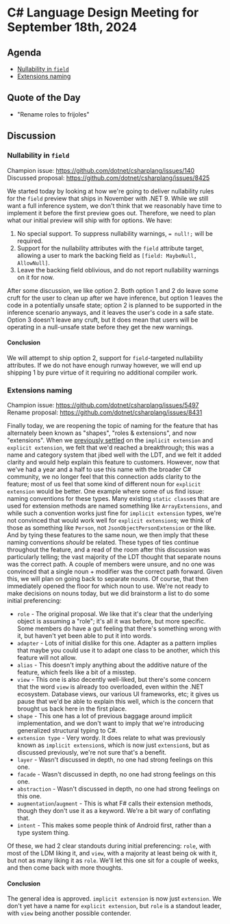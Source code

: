 # C# Language Design Meeting for September 18th, 2024

## Agenda

- [Nullability in `field`](#nullability-in-field)
- [Extensions naming](#extensions-naming)

## Quote of the Day

- "Rename roles to frijoles"

## Discussion

### Nullability in `field`

Champion issue: https://github.com/dotnet/csharplang/issues/140  
Discussed proposal: https://github.com/dotnet/csharplang/issues/8425

We started today by looking at how we're going to deliver nullability rules for the `field` preview that ships in November with .NET 9. While we still want a full inference system,
we don't think that we reasonably have time to implement it before the first preview goes out. Therefore, we need to plan what our initial preview will ship with for options. We
have:

1. No special support. To suppress nullability warnings, `= null!;` will be required.
2. Support for the nullability attributes with the `field` attribute target, allowing a user to mark the backing field as `[field: MaybeNull, AllowNull]`.
3. Leave the backing field oblivious, and do not report nullability warnings on it for now.

After some discussion, we like option 2. Both option 1 and 2 do leave some cruft for the user to clean up after we have inference, but option 1 leaves the code in a potentially unsafe
state; option 2 is planned to be supported in the inference scenario anyways, and it leaves the user's code in a safe state. Option 3 doesn't leave any cruft, but it does mean that
users will be operating in a null-unsafe state before they get the new warnings.

#### Conclusion

We will attempt to ship option 2, support for `field`-targeted nullability attributes. If we do not have enough runway however, we will end up shipping 1 by pure virtue of it requiring
no additional compiler work.

### Extensions naming

Champion issue: https://github.com/dotnet/csharplang/issues/5497
Rename proposal: https://github.com/dotnet/csharplang/issues/8431

Finally today, we are reopening the topic of naming for the feature that has alternately been known as "shapes", "roles & extensions", and now "extensions". When we
[previously settled](../2023/LDM-2023-02-22.md#extensions) on the `implicit extension` and `explicit extension`, we felt that we'd reached a breakthrough; this was a name and category
system that jibed well with the LDT, and we felt it added clarity and would help explain this feature to customers. However, now that we've had a year and a half to use this name with
the broader C# community, we no longer feel that this connection adds clarity to the feature; most of us feel that some kind of different noun for `explicit extension` would be better.
One example where some of us find issue: naming conventions for these types. Many existing `static class`es that are used for extension methods are named something like `ArrayExtensions`,
and while such a convention works just fine for `implicit extension` types, we're not convinced that would work well for `explicit extension`s; we think of those as something like `Person`,
not `JsonObjectPersonExtension` or the like. And by tying these features to the same noun, we then imply that these naming conventions _should_ be related. These types of ties continue
throughout the feature, and a read of the room after this discussion was particularly telling; the vast majority of the LDT thought that separate nouns was the correct path. A couple of
members were unsure, and no one was convinced that a single noun + modifier was the correct path forward. Given this, we will plan on going back to separate nouns. Of course, that
then immediately opened the floor for which noun to use. We're not ready to make decisions on nouns today, but we did brainstorm a list to do some initial preferencing:

* `role` - The original proposal. We like that it's clear that the underlying object is assuming a "role"; it's all it was before, but more specific. Some members do have a gut feeling
  that there's something wrong with it, but haven't yet been able to put it into words.
* `adapter` - Lots of initial dislike for this one. Adapter as a pattern implies that maybe you could use it to adapt one class to be another, which this feature will not allow.
* `alias` - This doesn't imply anything about the additive nature of the feature, which feels like a bit of a misstep.
* `view` - This one is also decently well-liked, but there's some concern that the word `view` is already too overloaded, even within the .NET ecosystem. Database views, our various
  UI frameworks, etc; it gives us pause that we'd be able to explain this well, which is the concern that brought us back here in the first place.
* `shape` - This one has a lot of previous baggage around implicit implementation, and we don't want to imply that we're introducing generalized structural typing to C#.
* `extension type` - Very wordy. It does relate to what was previously known as `implicit extension`s, which is now just `extension`s, but as discussed previously, we're not sure that's
  a benefit.
* `layer` - Wasn't discussed in depth, no one had strong feelings on this one.
* `facade` - Wasn't discussed in depth, no one had strong feelings on this one.
* `abstraction` - Wasn't discussed in depth, no one had strong feelings on this one.
* `augmentation`/`augment` - This is what F# calls their extension methods, though they don't use it as a keyword. We're a bit wary of conflating that.
* `intent` - This makes some people think of Android first, rather than a type system thing.

Of these, we had 2 clear standouts during initial preferencing: `role`, with most of the LDM liking it, and `view`, with a majority at least being ok with it, but not as many liking it as
`role`. We'll let this one sit for a couple of weeks, and then come back with more thoughts.

#### Conclusion

The general idea is approved. `implicit extension` is now just `extension`. We don't yet have a name for `explicit extension`, but `role` is a standout leader, with `view` being another
possible contender.
